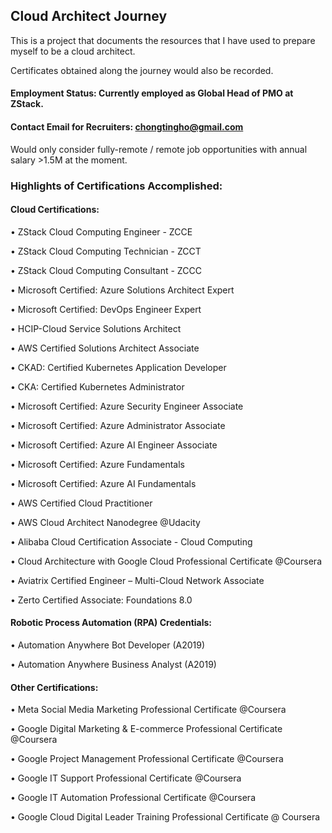 ## Cloud Architect Journey

This is a project that documents the resources that I have used to prepare myself to be a cloud architect.

Certificates obtained along the journey would also be recorded.

#### Employment Status: Currently employed as Global Head of PMO at ZStack. 

#### Contact Email for Recruiters: chongtingho@gmail.com
Would only consider fully-remote / remote job opportunities with annual salary >1.5M at the moment. 

### Highlights of Certifications Accomplished:

#### Cloud Certifications:

• ZStack Cloud Computing Engineer - ZCCE

• ZStack Cloud Computing Technician - ZCCT

• ZStack Cloud Computing Consultant - ZCCC

• Microsoft Certified: Azure Solutions Architect Expert

• Microsoft Certified: DevOps Engineer Expert

• HCIP-Cloud Service Solutions Architect

• AWS Certified Solutions Architect Associate

• CKAD: Certified Kubernetes Application Developer

• CKA: Certified Kubernetes Administrator

• Microsoft Certified: Azure Security Engineer Associate

• Microsoft Certified: Azure Administrator Associate

• Microsoft Certified: Azure AI Engineer Associate

• Microsoft Certified: Azure Fundamentals

• Microsoft Certified: Azure AI Fundamentals

• AWS Certified Cloud Practitioner

• AWS Cloud Architect Nanodegree @Udacity

• Alibaba Cloud Certification Associate - Cloud Computing

• Cloud Architecture with Google Cloud Professional Certificate @Coursera

• Aviatrix Certified Engineer – Multi-Cloud Network Associate

• Zerto Certified Associate: Foundations 8.0

#### Robotic Process Automation (RPA) Credentials:

• Automation Anywhere Bot Developer (A2019)

• Automation Anywhere Business Analyst (A2019)

#### Other Certifications:

• Meta Social Media Marketing Professional Certificate @Coursera

• Google Digital Marketing & E-commerce Professional Certificate @Coursera

• Google Project Management Professional Certificate @Coursera

• Google IT Support Professional Certificate @Coursera

• Google IT Automation Professional Certificate @Coursera

• Google Cloud Digital Leader Training Professional Certificate @ Coursera
